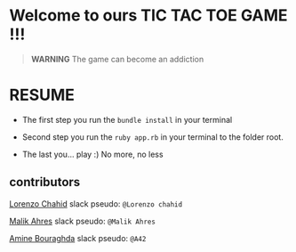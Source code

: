 # Welcome to ours TIC TAC TOE GAME !!!

> **WARNING** The game can become an addiction 

# RESUME

- The first step you run the `bundle install` in your terminal

- Second step you run the `ruby app.rb` in your terminal to the folder root.

- The last you... play :) No more, no less



## contributors
[Lorenzo Chahid](https://github.com/modeuil) slack pseudo: `@Lorenzo chahid`

[Malik Ahres](https://github.com/Malik42) slack pseudo: `@Malik Ahres`

[Amine Bouraghda](https://github.com/Amine42) slack pseudo: `@A42`
